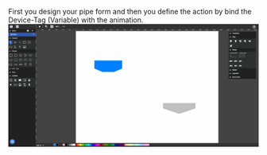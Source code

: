 First you design your pipe form and then you define the action by bind the Device-Tag (Variable) with the animation.
![](images/fuxa-pipe.gif)